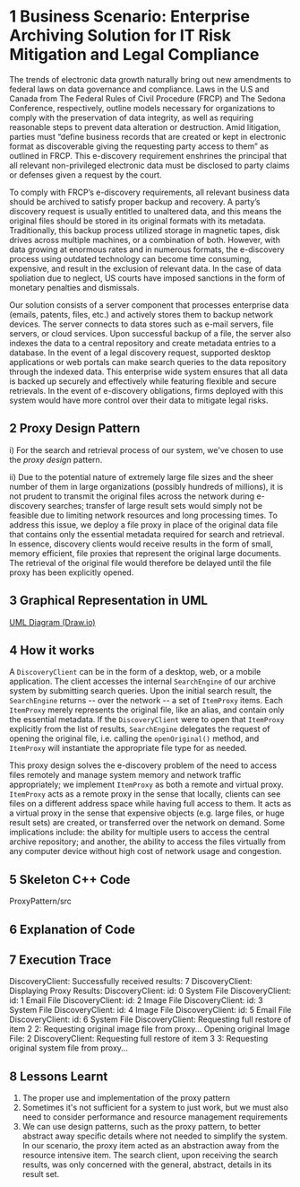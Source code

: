 
# 1 Business Scenario: Enterprise Archiving Solution for IT Risk Mitigation and Legal Compliance

The trends of electronic data growth naturally bring out new amendments to federal laws on data governance and compliance. Laws in the U.S and Canada from The Federal Rules of Civil Procedure (FRCP) and The Sedona Conference, respectively, outline models necessary for organizations to comply with the preservation of data integrity, as well as requiring reasonable steps to prevent data alteration or destruction. Amid litigation, parties must “define business records that are created or kept in electronic format as discoverable giving the requesting party access to them” as outlined in FRCP. This e-discovery requirement enshrines the principal that all relevant non-privileged electronic data must be disclosed to party claims or defenses given a request by the court.
	To comply with FRCP’s e-discovery requirements, all relevant business data should be archived to satisfy proper backup and recovery. A party’s discovery request is usually entitled to unaltered data, and this means the original files should be stored in its original formats with its metadata. Traditionally, this backup process utilized storage in magnetic tapes, disk drives across multiple machines, or a combination of both. However, with data growing at enormous rates and in numerous formats, the e-discovery process using outdated technology can become time consuming, expensive, and result in the exclusion of relevant data. In the case of data spoliation due to neglect, US courts have imposed sanctions in the form of monetary penalties and dismissals.

Our solution consists of a server component that processes enterprise data (emails, patents, files, etc.) and actively stores them to backup network devices. The server connects to data stores such as e-mail servers, file servers, or cloud services. Upon successful backup of a file, the server also indexes the data to a central repository and create metadata entries to a database. In the event of a legal discovery request, supported desktop applications or web portals can make search queries to the data repository through the indexed data. This enterprise wide system ensures that all data is backed up securely and effectively while featuring flexible and secure retrievals. In the event of e-discovery obligations, firms deployed with this system would have more control over their data to mitigate legal risks. 

## 2 Proxy Design Pattern

i) For the search and retrieval process of our system, we've chosen to use the *proxy design* pattern. 

ii) Due to the potential nature of extremely large file sizes and the sheer number of them in large organizations (possibly hundreds of millions), it is not prudent to transmit the original files across the network during e-discovery searches; transfer of large result sets would simply not be feasible due to limiting network resources and long processing times. To address this issue, we deploy a file proxy in place of the original data file that contains only the essential metadata required for search and retrieval. In essence, discovery clients would receive results in the form of small, memory efficient, file proxies that represent the original large documents. The retrieval of the original file would therefore be delayed until the file proxy has been explicitly opened. 

## 3 Graphical Representation in UML

[UML Diagram (Draw.io)](https://drive.google.com/file/d/0B110Jx0kEe5IQlYxajBycUZQR1U/view?usp=sharing)


## 4 How it works

A `DiscoveryClient` can be in the form of a desktop, web, or a mobile application. The client accesses the internal `SearchEngine` of our archive system by submitting search queries. Upon the initial search result, the `SearchEngine` returns -- over the network -- a set of `ItemProxy` items. Each `ItemProxy` merely represents the original file, like an alias, and contain only the essential metadata. If the `DiscoveryClient` were to open that `ItemProxy` explicitly from the list of results, `SearchEngine` delegates the request of opening the original file, i.e. calling the `openOriginal()` method, and `ItemProxy` will instantiate the appropriate file type for as needed.  

This proxy design solves the e-discovery problem of the need to access files remotely and manage system memory and network traffic appropriately; we implement `ItemProxy` as both a remote and virtual proxy. `ItemProxy` acts as a remote proxy in the sense that locally, clients can see files on a different address space while having full access to them. It acts as a virtual proxy in the sense that expensive objects (e.g. large files, or huge result sets) are created, or transferred over the network on demand. Some implications include: the ability for multiple users to access the central archive repository; and another, the ability to access the files virtually from any computer device without high cost of network usage and congestion.   

## 5 Skeleton C++ Code

ProxyPattern/src

## 6 Explanation of Code

## 7 Execution Trace

DiscoveryClient:	Successfully received results: 7
DiscoveryClient:	Displaying Proxy Results:
DiscoveryClient:	id: 0 System File
DiscoveryClient:	id: 1 Email File
DiscoveryClient:	id: 2 Image File
DiscoveryClient:	id: 3 System File
DiscoveryClient:	id: 4 Image File
DiscoveryClient:	id: 5 Email File
DiscoveryClient:	id: 6 System File
DiscoveryClient:	Requesting full restore of item 2
2:		Requesting original image file from proxy...
Opening original Image File: 2
DiscoveryClient:	Requesting full restore of item 3
3:		Requesting original system file from proxy...

## 8 Lessons Learnt
1. The proper use and implementation of the proxy pattern
2. Sometimes it's not sufficient for a system to just work, but we must also need to consider performance and resource management requirements 
3. We can use design patterns, such as the proxy pattern, to better abstract away specific details where not needed to simplify the system. In our scenario, the proxy item acted as an abstraction away from the resource intensive item. The search client, upon receiving the search results, was only concerned with the general, abstract, details in its result set. 





